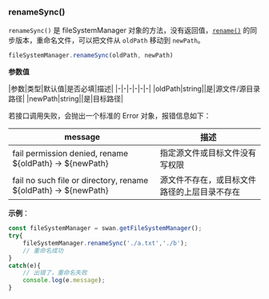 ### renameSync()

`renameSync()` 是 fileSystemManager 对象的方法，没有返回值，[`rename()`](#rename) 的同步版本，重命名文件，可以把文件从 `oldPath` 移动到 `newPath`。

```js
fileSystemManager.renameSync(oldPath, newPath)
```
**参数值**

|参数|类型|默认值|是否必填|描述|
|-|-|-|-|-|-|
|oldPath|string||是|源文件/源目录路径|
|newPath|string||是|目标路径|

若接口调用失败，会抛出一个标准的 Error 对象，报错信息如下：

| message                                    | 描述
|-|-|
| fail permission denied, rename ${oldPath} -> ${newPath}| 指定源文件或目标文件没有写权限
|fail no such file or directory, rename ${oldPath} -> ${newPath}|源文件不存在，或目标文件路径的上层目录不存在

**示例**：

```js
const fileSystemManager = swan.getFileSystemManager();
try{
    fileSystemManager.renameSync('./a.txt','./b');
    // 重命名成功
}
catch(e){
    // 出错了，重命名失败
    console.log(e.message);
}
```